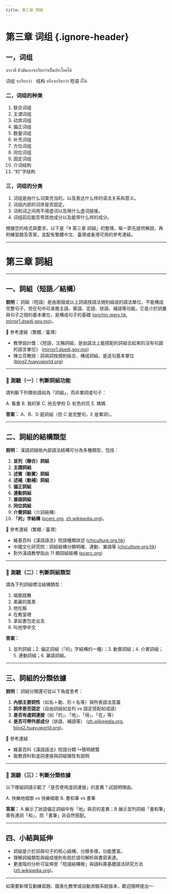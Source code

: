 ```yaml
---
title: 第三章 詞組
---
```


<Collapse>

# 第三章 词组 {.ignore-header}

## 一，词组

บางวลี ตัวมันเองจะเรียกว่าเป็นประโยคได้

词组 จะเรียกว่า　结构 หรือจะเรียกว่า 短语 ก็ได้

### 二，词组的种类

1. 联合词组
2. 主谓词组
3. 动宾词组
4. 偏正词组
5. 数量词组
6. 补充词组
7. 方位词组
8. 同位词组
9. 固定词组
10. 介词结构
11. “的”字结构

### 三，词组的分类

1. 词组是由什么词类充当的，以及表达什么样的语法关系和意义。
2. 词组内部的词序是否固定。
3. 词和词之间用不用虚词以及用什么虚词链接。
4. 词组前后能否带其他成分以及能带什么样的成分。

</Collapse>

根據您的格式與要求，以下是「# 第三章 詞組」的整理，每一節先提供解說，再附練習題及答案，並配有繁體中文、臺灣或香港可用的參考連結。

---

# 第三章 詞組

---

## 一、詞組（短語／結構）

**說明：**
詞組（短語）是由兩個或以上詞語按語法規則組成的語法單位，不能構成完整句子，但在句中可承擔主語、賓語、定語、狀語、補語等功能。它是介於詞彙與句子之間的基本單位，是構成句子的基礎 ([prichin.mers.hk][1], [mirror1.dsedj.gov.mo][2])。

📘 參考連結（繁體／臺灣）

* 教學設計獎：《短語，又稱詞組，是由語法上能搭配的詞組合起來的沒有句調的語言單位》 ([mirror1.dsedj.gov.mo][2])
* 陳立芬教授：詞與詞按規則結合、構成詞組，是造句基本單位 ([blog2.huayuworld.org][3])

---

### 📝 測驗（一）：判斷詞組功能

請判斷下列哪些語段為「詞組」，而非單詞或句子：

A. 看書
B. 我的家
C. 他去學校
D. 紅色的花
E. 媽媽

**答案：** A、B、D 是詞組（但 C 是完整句，E 是單詞）。

---

## 二、詞組的結構類型

**說明：**
漢語詞組依內部語法結構可分為多種類型，包括：

1. **並列（聯合）詞組**
2. **主謂詞組**
3. **述賓（動賓）詞組**
4. **述補（動補）詞組**
5. **偏正詞組**
6. **連動詞組**
7. **兼語詞組**
8. **同位詞組**
9. **介賓詞組**（介詞結構）
10. **「的」字結構** ([pcerc.org][4], [zh.wikipedia.org][5])。

📘 參考連結（繁體／臺灣）

* 維基百科《漢語語法》短語種類詳述 ([chiculture.org.hk][6])
* 中國文化研究院：詞組結構分類明確、連動、兼語等 ([chiculture.org.hk][6])
* 對外漢語教學指出 11 類詞組結構 ([pcerc.org][4])

---

### 📝 測驗（二）：判斷詞組類型

請為下列詞組標注結構類型：

1. 唱歌跳舞
2. 美麗的風景
3. 他吃飯
4. 在教室裡
5. 拿起書包走出去
6. 叫他學中文

**答案：**

1. 並列詞組；2. 偏正詞組（「的」字結構的一種）；3. 動賓詞組；4. 介賓詞組；5. 連動詞組；6. 兼語詞組。

---

## 三、詞組的分類依據

**說明：**
詞組分類還可從以下角度思考：

1. **內部主要詞性**（如名＋動、形＋名等）與所表語法意義
2. **詞序是否固定**（自由詞組如並列 vs 固定搭配如成語）
3. **是否有虛詞連接**（如「的」、「地」、「得」、「在」等）
4. **是否可帶外部成分**（狀語、補語等） ([zh.wikipedia.org][7], [blog2.huayuworld.org][3])。

📘 參考連結

* 維基百科《漢語語法》短語分類 ↳簡明總覽&#x20;
* 衛教資料對虛詞連接與詞組彈性有說明&#x20;

---

### 📝 測驗（三）：判斷分類依據

以下哪組詞語示範了「是否使用虛詞連接」的差異？試說明理由。

A. 快樂地唱歌 vs 快樂唱歌
B. 書和筆 vs 書筆

**答案：**
A 展示了狀語偏正詞組中有「地」與否的差異；B 展示並列詞組「書和筆」需有連詞「和」，而「書筆」非自然搭配。

---

## 四、小結與延伸

* 詞組是介於詞與句子的核心結構，分類多樣，功能豐富。
* 理解詞組類型與組成規則有助於語句解析與書寫表達。
* 更進階的分析可延伸至「短語結構樹」與語料庫基礎語法研究方法 ([zh.wikipedia.org][8])。

---

如需要新增互動練習題、圖表化教學或自動測驗系統版本，歡迎隨時提出～

[1]: https://prichin.mers.hk/edu_platform/interface/teacher/primary/chinese2/main/knowledge/download/Knowledge_3_1_p33.ppt?utm_source=chatgpt.com "[PPT] 詞語的搭配"
[2]: https://mirror1.dsedj.gov.mo/tplan/2019/plan/C038.pdf?utm_source=chatgpt.com "[PDF] 2019/2020 學年教學設計獎勵計劃高三語文基礎知識複習"
[3]: https://blog2.huayuworld.org/acsseus/wp-content/uploads/sites/4912/2019/07/%E7%8F%BE%E4%BB%A3%E4%B8%AD%E6%96%87%E8%A9%9E%E5%BD%99%E5%AD%B8%E8%88%87%E6%95%99%E5%AD%B8Lifen2019.pdf?utm_source=chatgpt.com "[PDF] 現代中文詞彙學與教學"
[4]: https://www.pcerc.org/HJZHY/HJ703/HJ703_01.htm?utm_source=chatgpt.com "論對外漢語教學中的詞組教學"
[5]: https://zh.wikipedia.org/wiki/%E8%BF%B0%E8%B3%93%E7%9F%AD%E8%AA%9E?utm_source=chatgpt.com "述賓短語"
[6]: https://chiculture.org.hk/tc/china-five-thousand-years/2070?utm_source=chatgpt.com "現代漢語語法 - 中國文化研究院"
[7]: https://zh.wikipedia.org/wiki/%E6%B1%89%E8%AF%AD%E8%AF%AD%E6%B3%95?utm_source=chatgpt.com "汉语语法"
[8]: https://zh.wikipedia.org/wiki/%E5%81%8F%E6%AD%A3%E7%9F%AD%E8%AA%9E?utm_source=chatgpt.com "偏正短語"

